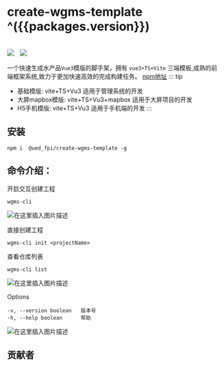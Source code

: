 <!--
 * @Author: mjh
 * @Date: 2023-04-29 16:23:57
 * @LastEditors: mjh
 * @LastEditTime: 2023-06-29 09:41:53
 * @Description: 
-->

# create-wgms-template ^({{packages.version}})

<br/>
<img style="display:inline" src="https://img.shields.io/npm/v/@ued_fpi/create-wgms-template" />
<img style="display:inline;margin-left:10px" src="https://img.shields.io/npm/dt/@ued_fpi/create-wgms-template" />

<script setup> 
import packages from '../../../../../packages/create-wgms-template/package.json'
</script>

一个快速生成水产品`Vue3`模版的脚手架，拥有 `vue3+TS+Vite` 三端模板,成熟的前端框架系统,致力于更加快速高效的完成构建任务。
[npm地址](https://www.npmjs.com/package/@ued_fpi/create-wgms-template)
::: tip
- 基础模版: vite+TS+Vu3 适用于管理系统的开发
- 大屏mapbox模版: vite+TS+Vu3+mapbox 适用于大屏项目的开发
- H5手机模版: vite+TS+Vu3 适用于手机端的开发
:::




## 安装
```
npm i  @ued_fpi/create-wgms-template -g
```

## 命令介绍：

开启交互创建工程
```
wgms-cli 
```

![在这里插入图片描述](http://wgms.dev.fpi-inc.site/file-base-server/api/v1/sys/download/eb3649f4439a46399d8faed935a64c3c)

直接创建工程

```
wgms-cli init <projectName> 
```

查看仓库列表

```
wgms-cli list 
```
![在这里插入图片描述](http://wgms.dev.fpi-inc.site/file-base-server/api/v1/sys/download/20eb130aff744eb7945c878f9f5fbb1a)

Options
```
-v, --version boolean   版本号 
-h, --help boolean      帮助  
```

![在这里插入图片描述](http://wgms.dev.fpi-inc.site/file-base-server/api/v1/sys/download/ce2095b8fef54c539200fcc032675a4e)


## 贡献者

<ContributorView name="马佳辉"></ContributorView>